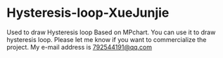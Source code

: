# Hysteresis-loop-XueJunjie
Used to draw Hysteresis loop
Based on MPchart.
You can use it to draw hysteresis loop.
Please let me know if you want to commercialize the project.
My e-mail address is 792544191@qq.com
